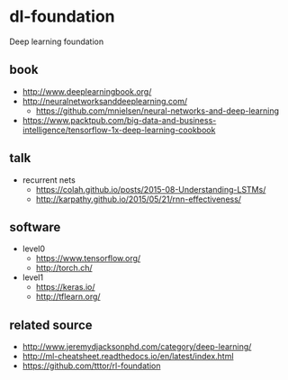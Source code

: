 # dl-foundation
Deep learning foundation

## book
* http://www.deeplearningbook.org/
* http://neuralnetworksanddeeplearning.com/
  * https://github.com/mnielsen/neural-networks-and-deep-learning
* https://www.packtpub.com/big-data-and-business-intelligence/tensorflow-1x-deep-learning-cookbook

## talk
* recurrent nets
  * https://colah.github.io/posts/2015-08-Understanding-LSTMs/
  * http://karpathy.github.io/2015/05/21/rnn-effectiveness/

## software
* level0
  * https://www.tensorflow.org/
  * http://torch.ch/
* level1
  * https://keras.io/
  * http://tflearn.org/

## related source
* http://www.jeremydjacksonphd.com/category/deep-learning/
* http://ml-cheatsheet.readthedocs.io/en/latest/index.html
* https://github.com/tttor/rl-foundation
